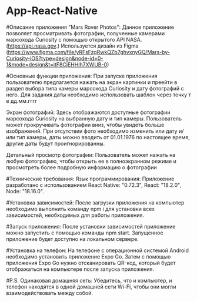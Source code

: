 # App-React-Native

#Описание приложения "Mars Rover Photos":
Данное приложение позволяет просматривать фотографии, полученные камерами марсохода Curiosity с помощью открытого API NASA.(https://api.nasa.gov.)
Используется дизайн из Figma (https://www.figma.com/file/yRFsFzgRwkQZb7ghvxnyGQ/Mars-by-Curiosity-iOS?type=design&node-id=0-1&mode=design&t=itF8CjEHHIh7XWUB-0)

#Основные функции приложения:
При запуске приложения пользователю предлагается нажать на экран картинки и преейти в раздел выбора типа камеры марсохода Curiosity и дату фотографий с него. Для задания даты необходимо использовать шаблон через точку т е дд.мм.гггг

Экран фотографий: Здесь отображаются доступные фотографии марсохода Curiosity на выбранную дату и тип камеры. Пользователь может прокручивать фотографии вниз, чтобы увидеть больше изображений. При отсутствии фото необходимо изменить или дату и/или тип камеры, даты можно вводить от 01.01.1976 по настоящее время, другие даты будут проигнорированны.

Детальный просмотр фотографии: Пользователь может нажать на любую фотографию, чтобы открыть ее в полноэкранном режиме и просмотреть более подробную информацию о фотографии

#Технические требования:
Язык программирования: Приложение разработано с использованием React Native: "0.72.3", React: "18.2.0", Node: "18.16.0".

#Установка зависимостей:
После загрузки приложения на компьютер необходимо выполнить команду npm i для установки всех зависимостей, необходимых для работы приложения.

#Запуск приложения:
После установки зависимостей приложение можно запустить с помощью команды npm start. Запущенное приложение будет доступно на локальном сервере.

#Установка на телефон:
На телефоне с операционной системой Android необходимо установить приложение Expo Go. Затем с помощью приложения Expo Go нужно отсканировать QR-код, который будет отображаться на компьютере после запуска приложения.

#P.S.
Одинаковая домашняя сеть: Убедитесь, что и компьютер, и телефон находятся в одной домашней сети Wi-Fi, чтобы они могли взаимодействовать между собой.
